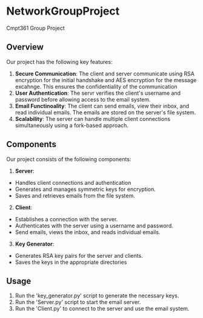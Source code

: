 # NetworkGroupProject
Cmpt361 Group Project

## Overview
Our project has the following key features:
1. **Secure Communication**: The client and server communicate using RSA encryption for the initial handshake and AES encryption for the message excahnge. This ensures the confidentiality of the communication
2. **User Authentication**: The servr verifies the client's username and password before allowing access to the email system.
3. **Email Functinoality**: The client can send emails, view their inbox, and read individual emails. The emails are stored on the server's file system.
4. **Scalability**: The server can handle multiple client connections simultaneously using a fork-based approach.

## Components
Our project consists of the following components:

1. **Server**:
- Handles client connections and authentication
- Generates and manages symmetric keys for encryption.
- Saves and retrieves emails from the file system.

2. **Client**:
- Establishes a connection with the server.
- Authenticates with the server using a username and password.
- Send emails, views the inbox, and reads individual emails.

3. **Key Generator**:
- Generates RSA key pairs for the server and clients.
- Saves the keys in the appropriate directories

## Usage 
1. Run the 'key_generator.py' script to generate the necessary keys.
2. Run the 'Server.py' script to start the email server.
3. Run the 'Client.py' to connect to the server and use the email system.